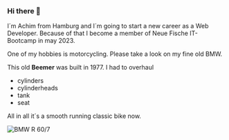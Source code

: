 ### Hi there 👋
I´m Achim from Hamburg and I´m going to start a new career as a Web Developer. Because of that I become a member of Neue Fische IT-Bootcamp in may 2023.

One of my hobbies is motorcycling. Please take a look on my fine old BMW.

This old **Beemer** was built in 1977. I had to overhaul 
- cylinders
- cylinderheads
- tank
- seat

All in all it´s a smooth running classic bike now.

![BMW R 60/7](https://maschinistenundsoehne.de/wp-content/uploads/2021/02/BMW_3.jpg)




<!--
**AchimBartscht/AchimBartscht** is a ✨ _special_ ✨ repository because its `README.md` (this file) appears on your GitHub profile.

Here are some ideas to get you started:

- 🔭 I’m currently working on ...
- 🌱 I’m currently learning ...
- 👯 I’m looking to collaborate on ...
- 🤔 I’m looking for help with ...
- 💬 Ask me about ...
- 📫 How to reach me: ...
- 😄 Pronouns: ...
- ⚡ Fun fact: ...
-->
